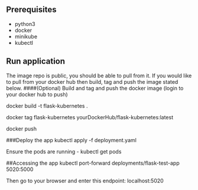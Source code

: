 ## Prerequisites
- python3
- docker
- minikube
- kubectl


## Run application
The image repo is public, you should be able to pull from it. If you would like to pull from your docker hub then build, tag and push the image stated below. 
####(Optional) Build and tag and push the docker image (login to your docker hub to push)

docker build -t flask-kubernetes . 

docker tag flask-kubernetes yourDockerHub/flask-kubernetes:latest

docker push 

###Deploy the app
kubectl apply -f deployment.yaml 

Ensure the pods are running - kubectl get pods

##Accessing the app
kubectl port-forward deployments/flask-test-app 5020:5000

Then go to your browser and enter this endpoint: localhost:5020


